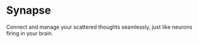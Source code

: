 # Synapse
Connect and manage your scattered thoughts seamlessly, just like neurons firing in your brain.
